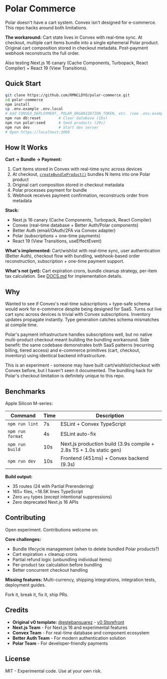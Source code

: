 # Polar Commerce

Polar doesn't have a cart system. Convex isn't designed for e-commerce. This repo hacks around both limitations.

**The workaround:** Cart state lives in Convex with real-time sync. At checkout, multiple cart items bundle into a single ephemeral Polar product. Original cart composition stored in checkout metadata. Post-payment webhook reconstructs the full order.

Also testing Next.js 16 canary (Cache Components, Turbopack, React Compiler) + React 19 (View Transitions).

## Quick Start

```bash
git clone https://github.com/RMNCLDYO/polar-commerce.git
cd polar-commerce
npm install
cp .env.example .env.local
# Add CONVEX_DEPLOYMENT, POLAR_ORGANIZATION_TOKEN, etc. (see .env.example)
npm run db:reset        # Clear database (18s)
npm run polar:seed      # Seed products (29s)
npm run dev             # Start dev server
# Open https://localhost:3000
```

## How It Works

**Cart → Bundle → Payment:**
1. Cart items stored in Convex with real-time sync across devices
2. At checkout, [`createBundleProduct()`](convex/checkout/checkout.ts#L123) bundles N items into one Polar product
3. Original cart composition stored in checkout metadata
4. Polar processes payment for bundle
5. Webhook receives payment confirmation, reconstructs order from metadata

**Stack:**
- Next.js 16 canary (Cache Components, Turbopack, React Compiler)
- Convex (real-time database + Better Auth/Polar components)
- Better Auth (email/OAuth/2FA via Convex adapter)
- Polar (subscriptions + one-time payments)
- React 19 (View Transitions, useEffectEvent)

**What's implemented:**
Cart/wishlist with real-time sync, user authentication (Better Auth), checkout flow with bundling, webhook-based order reconstruction, subscription + one-time payment support.

**What's not (yet):**
Cart expiration crons, bundle cleanup strategy, per-item tax calculation. See [DOCS.md](DOCS.md) for implementation details.

## Why

Wanted to see if Convex's real-time subscriptions + type-safe schema would work for e-commerce despite being designed for SaaS. Turns out live cart sync across devices is trivial with Convex subscriptions. Inventory updates propagate instantly. Type generation catches schema mismatches at compile time.

Polar's payment infrastructure handles subscriptions well, but no native multi-product checkout meant building the bundling workaround. Side benefit: the same codebase demonstrates both SaaS patterns (recurring billing, tiered access) and e-commerce primitives (cart, checkout, inventory) using identical backend infrastructure.

This is an experiment - someone may have built cart/wishlist/checkout with Convex before, but I haven't seen it documented. The bundling hack for Polar's checkout limitation is definitely unique to this repo.

## Benchmarks

Apple Silicon M-series:

| Command | Time | Description |
|---------|------|-------------|
| `npm run lint` | 7s | ESLint + Convex TypeScript |
| `npm run format` | 4s | ESLint auto-fix |
| `npm run build` | 10s | Next.js production build (3.9s compile + 2.8s TS + 1.0s static gen) |
| `npm run dev` | 10s | Frontend (451ms) + Convex backend (9.3s) |

**Build output:**
- 35 routes (24 with Partial Prerendering)
- 165+ files, ~18.5K lines TypeScript
- Zero `any` types (except intentional suppressions)
- Zero deprecated Next.js 16 APIs

## Contributing

Open experiment. Contributions welcome on:

**Core challenges:**
- Bundle lifecycle management (when to delete bundled Polar products?)
- Cart expiration + cleanup crons
- Partial refund logic (unbundling individual items)
- Per-product tax calculation before bundling
- Better concurrent checkout handling

**Missing features:**
Multi-currency, shipping integrations, integration tests, deployment guides.

Fork it, break it, fix it, ship PRs.

## Credits

- **Original v0 template:** [@estebansuarez](https://github.com/estebansuarez) - [v0 Storefront](https://v0.app/templates/storefront-w-nano-banana-ai-sdk-ai-gateway-XAMOoZPMUO5)
- **Next.js Team** - For Next.js 16 and experimental features
- **Convex Team** - For real-time database and component ecosystem
- **Better Auth Team** - For modern authentication solution
- **Polar Team** - For developer-friendly payments

## License

MIT - Experimental code. Use at your own risk.
